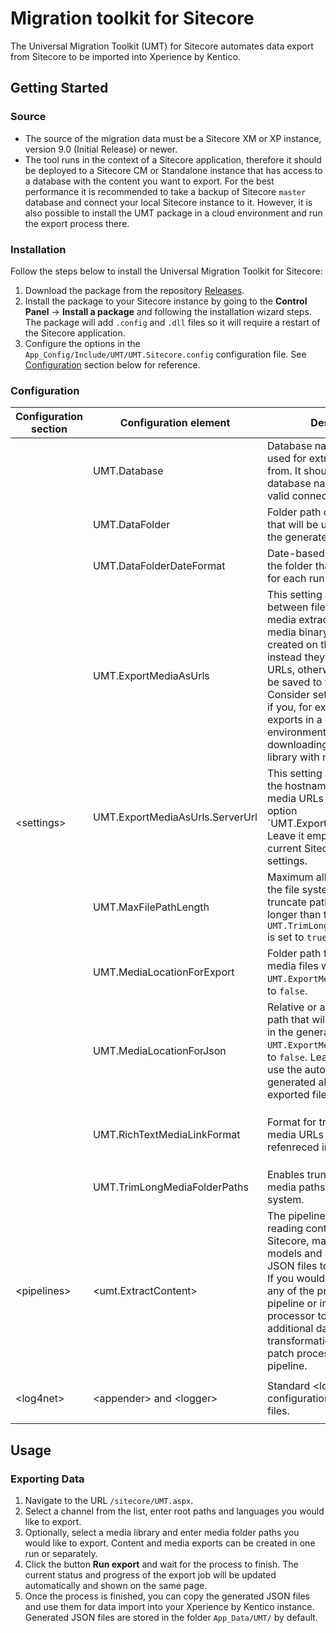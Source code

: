 [//]: # "[![Contributors][contributors-shield]][contributors-url]"
[//]: # "[![Forks][forks-shield]][forks-url]"
[//]: # "[![Stargazers][stars-shield]][stars-url]"
[//]: # "[![Issues][issues-shield]][issues-url]"
[//]: # "[![MIT License][license-shield]][license-url]"
[//]: # "[![Discord][discussion-shield]][discussion-url]"

<!-- ABOUT THE PROJECT -->
# Migration toolkit for Sitecore

The Universal Migration Toolkit (UMT) for Sitecore automates data export from Sitecore to be imported into Xperience by Kentico.

## Getting Started

### Source

* The source of the migration data must be a Sitecore XM or XP instance, version 9.0 (Initial Release) or newer.
* The tool runs in the context of a Sitecore application, therefore it should be deployed to a Sitecore CM or Standalone instance that has access to a database with the content you want to export. For the best performance it is recommended to take a backup of Sitecore `master` database and connect your local Sitecore instance to it. However, it is also possible to install the UMT package in a cloud environment and run the export process there.

### Installation

Follow the steps below to install the Universal Migration Toolkit for Sitecore:

1. Download the package from the repository [Releases](https://github.com/Kentico/sitecore-migration-toolkit/releases).
2. Install the package to your Sitecore instance by going to the **Control Panel** → **Install a package** and following the installation wizard steps. The package will add `.config` and `.dll` files so it will require a restart of the Sitecore application. 
3. Configure the options in the `App_Config/Include/UMT/UMT.Sitecore.config` configuration file. See [Configuration](#configuration) section below for reference.

### Configuration

<table>
    <thead>
        <tr>
            <th>Configuration section</th>
            <th>Configuration element</th>
            <th>Description</th>
            <th>Notes</th>
        </tr>
    </thead>
    <tbody>
        <tr>
            <td rowspan="10">&lt;settings&gt;</td>
            <td>UMT.Database</td>
            <td>Database name that will be used for extracting the data from. It should be a Sitecore database name linked to a valid connection string.</td>
            <td>The default value is <code>master</code></td>
        </tr>
        <tr>
            <td>UMT.DataFolder</td>
            <td>Folder path on the file system that will be used for storing the generated output.</td>
            <td>The default value is <code>$(dataFolder)/UMT</code></td>
        </tr>
        <tr>
            <td>UMT.DataFolderDateFormat</td>
            <td>Date-based name format for the folder that will be created for each run.</td>
            <td>The default value is <code>yyyy-MM-dd HH-mm-ss</code></td>
        </tr>
        <tr>
            <td>UMT.ExportMediaAsUrls</td>
            <td>This setting allows switching between file-based and URL media extracts. When `true`, media binary files will not be created on the file system and instead they will be created as URLs, otherwise each file will be saved to the output folder. Consider setting this to `true` if you, for example, run exports in a cloud environment and have issues downloading a large media library with many files.</td>
            <td>The default value is <code>false</code></td>
        </tr>
        <tr>
            <td>UMT.ExportMediaAsUrls.ServerUrl</td>
            <td>This setting allows overriding the hostname for generated media URLs when using the option `UMT.ExportMediaAsUrls`. Leave it empty to use the current Sitecore instance settings.</td>
            <td>The default value is <code>empty</code></td>
        </tr>
        <tr>
            <td>UMT.MaxFilePathLength</td>
            <td>Maximum allowed file path on the file system, the export will truncate paths and file names longer than that when <code>UMT.TrimLongMediaFolderPaths</code> is set to <code>true</code>.</td>
            <td>The default value is <code>256</code></td>
        </tr>
        <tr>
            <td>UMT.MediaLocationForExport</td>
            <td>Folder path for the exported media files when <code>UMT.ExportMediaAsUrls</code> is set to <code>false</code>.</td>
            <td>The default value is <code>{outputFolder}\Files</code></td>
        </tr>
        <tr>
            <td>UMT.MediaLocationForJson</td>
            <td>Relative or absolute folder path that will be used for files in the generated JSON when <code>UMT.ExportMediaAsUrls</code> is set to <code>false</code>. Leave it empty to use the automatically generated absolute path of exported files.</td>
            <td>The default value is <code>.\Files</code></td>
        </tr>
        <tr>
            <td>UMT.RichTextMediaLinkFormat</td>
            <td>Format for transforming media URLs that are refenreced in Rich Text fields.</td>
            <td>The default value is <code>~/getmedia/{0}/{1}.{2}</code> where <code>{0}</code> is media item ID, <code>{1}</code> is file name, and <code>{2}</code> is file extension.</td>
        </tr>
        <tr>
            <td>UMT.TrimLongMediaFolderPaths</td>
            <td>Enables truncation of long media paths on the file system.</td>
            <td>The default value is <code>true</code></td>
        </tr>
        <tr>
            <td>&lt;pipelines&gt;</td>
            <td>&lt;umt.ExtractContent&gt;</td>
            <td>The pipeline responsible for reading content from Sitecore, mapping it to UMT models and serializing as JSON files to the file system. <br/>If you would like to customize any of the processors in this pipeline or introduce a new processor to extract additional data or do custom transformations, you can patch processors in this pipeline.</td>
            <td>A custom processor can be added as a new element under <code>&lt;umt.ExtractContent&gt;</code>. Processors run in the same order as they are listed in the config file. </td>
        </tr>
        <tr>
            <td>&lt;log4net&gt;</td>
            <td>&lt;appender&gt; and &lt;logger&gt;</td>
            <td>Standard &lt;log4net&gt; configuration for UMT log files.</td>
            <td>By default UMT logs will be written to <code>$(dataFolder)/logs/UMT.log.{date}.txt</code></td>
        </tr>
    </tbody>
</table>


## Usage

### Exporting Data

1. Navigate to the URL `/sitecore/UMT.aspx`.
2. Select a channel from the list, enter root paths and languages you would like to export. 
3. Optionally, select a media library and enter media folder paths you would like to export. Content and media exports can be created in one run or separately.
4. Click the button **Run export** and wait for the process to finish. The current status and progress of the export job will be updated automatically and shown on the same page.
5. Once the process is finished, you can copy the generated JSON files and use them for data import into your Xperience by Kentico instance. Generated JSON files are stored in the folder `App_Data/UMT/` by default.
